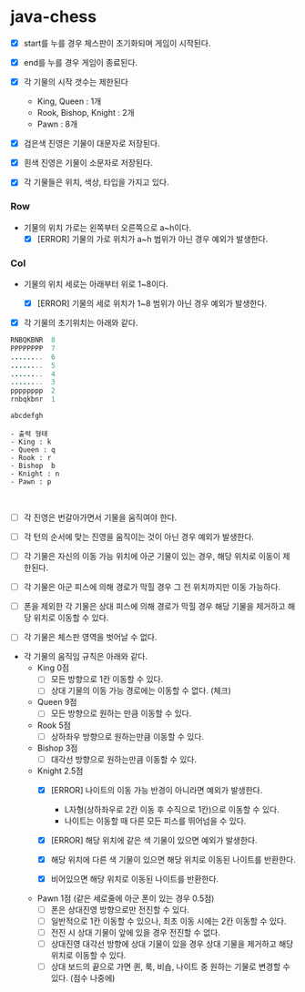 # java-chess

- [x] start를 누를 경우 체스판이 초기화되며 게임이 시작된다.
- [x] end를 누를 경우 게임이 종료된다.


- [x] 각 기물의 시작 갯수는 제한된다
    - King, Queen : 1개
    - Rook, Bishop, Knight : 2개
    - Pawn : 8개
  
  
- [x] 검은색 진영은 기물이 대문자로 저장된다.
- [x] 흰색 진영은 기물이 소문자로 저장된다.

- [x] 각 기물들은 위치, 색상, 타입을 가지고 있다.

### Row
- 기물의 위치 가로는 왼쪽부터 오른쪽으로 a~h이다.
  - [x] [ERROR] 기물의 가로 위치가 a~h 범위가 아닌 경우 예외가 발생한다.
### Col
- 기물의 위치 세로는 아래부터 위로 1~8이다.
  - [x] [ERROR] 기물의 세로 위치가 1~8 범위가 아닌 경우 예외가 발생한다.


- [x] 각 기물의 초기위치는 아래와 같다.
```java
RNBQKBNR  8
PPPPPPPP  7
........  6
........  5
........  4
........  3
pppppppp  2
rnbqkbnr  1

abcdefgh
```
```
- 출력 형태
- King : k
- Queen : q
- Rook : r
- Bishop  b
- Knight : n
- Pawn : p
```
<br>

- [ ] 각 진영은 번갈아가면서 기물을 움직여야 한다.
- [ ] 각 턴의 순서에 맞는 진영을 움직이는 것이 아닌 경우 예외가 발생한다.


- [ ] 각 기물은 자신의 이동 가능 위치에 아군 기물이 있는 경우, 해당 위치로 이동이 제한된다.
- [ ] 각 기물은 아군 피스에 의해 경로가 막힐 경우 그 전 위치까지만 이동 가능하다.
- [ ] 폰을 제외한 각 기물은 상대 피스에 의해 경로가 막힐 경우 해당 기물을 제거하고 해당 위치로 이동할 수 있다.
- [ ] 각 기물은 체스판 영역을 벗어날 수 없다.
- 각 기물의 움직임 규칙은 아래와 같다.
  - King 0점
    - [ ] 모든 방향으로 1칸 이동할 수 있다.
    - [ ] 상대 기물의 이동 가능 경로에는 이동할 수 없다. (체크)
  - Queen 9점
    - [ ] 모든 방향으로 원하는 만큼 이동할 수 있다.
  - Rook 5점
    - [ ] 상하좌우 방향으로 원하는만큼 이동할 수 있다.
  - Bishop 3점
    - [ ] 대각선 방향으로 원하는만큼 이동할 수 있다.
  - Knight 2.5점
    - [x] [ERROR] 나이트의 이동 가능 반경이 아니라면 예외가 발생한다.
      - L자형(상하좌우로 2칸 이동 후 수직으로 1칸)으로 이동할 수 있다.
      - 나이트는 이동할 때 다른 모든 피스를 뛰어넘을 수 있다.

    - [x] [ERROR] 해당 위치에 같은 색 기물이 있으면 예외가 발생한다.
    - [x] 해당 위치에 다른 색 기물이 있으면 해당 위치로 이동된 나이트를 반환한다.
    - [x] 비어있으면 해당 위치로 이동된 나이트를 반환한다.
    
  - Pawn 1점 (같은 세로줄에 아군 폰이 있는 경우 0.5점)
    - [ ] 폰은 상대진영 방향으로만 전진할 수 있다.
    - [ ] 일반적으로 1칸 이동할 수 있으나, 최초 이동 시에는 2칸 이동할 수 있다.
    - [ ] 전진 시 상대 기물이 앞에 있을 경우 전진할 수 없다.
    - [ ] 상대진영 대각선 방향에 상대 기물이 있을 경우 상대 기물을 제거하고 해당 위치로 이동할 수 있다.
    - [ ] 상대 보드의 끝으로 가면 퀸, 룩, 비숍, 나이트 중 원하는 기물로 변경할 수 있다. (점수 나중에)
